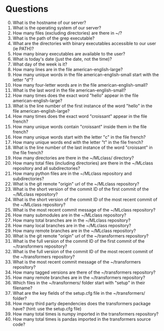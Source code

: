 # Questions

0. What is the hostname of our server?
1. What is the operating system of our server?
2. How many files (excluding directories) are there in ~/?
3. What is the path of the grep executable?
4. What are the directories with binary executables accessible to our user (ie PATH)?
5. How many binary executables are available to the user?
6. What is today's date (just the date, not the time)?
7. What day of the week is it?
8. How many lines are in the file american-english-large?
9. How many unique words in the file american-english-small start with the letter "d"?
10. How many four-letter words are in the file american-english-small?
11. What is the last word in the file american-english-small?
12. How many times does the exact word "hello" appear in the file american-english-large?
13. What is the line number of the first instance of the word "hello" in the file american-english-large?
14. How many times does the exact word "croissant" appear in the file french?
15. How many unique words contain "croissant" inside them in the file french?
16. How many unique words start with the letter "c" in the file french?
17. How many unique words end with the letter "t" in the file french?
18. What is the line number of the last instance of the word "croissant" in the file french?
19. How many directories are there in the ~/MLclass/ directory?
20. How many total files (including directories) are there in the ~/MLclass repository and all subdirectories?
21. How many python files are in the ~/MLclass repository and subdirectories?
22. What is the git remote "origin" url of the ~/MLclass repository?
23. What is the short version of the commit ID of the first commit of the ~/MLclass repository?
24. What is the short version of the commit ID of the most recent commit of the ~/MLclass repository?
25. What is the most recent commit message of the ~/MLclass repository?
26. How many submodules are in the ~/MLclass repository?
27. How many total branches are in the ~/MLclass repository?
28. How many local branches are in the ~/MLclass repository?
29. How many remote branches are in the ~/MLclass repository?
30. What is the git remote "origin" url of the ~/transformers repository?
31. What is the full version of the commit ID of the first commit of the ~/transformers repository?
32. What is the full version of the commit ID of the most recent commit of the ~/transformers repository?
33. What is the most recent commit message of the ~/transformers repository?
34. How many tagged versions are there of the ~/transformers repository?
35. How many remote branches are in the ~/transformers repository?
36. Which files in the ~/transformers/ folder start with "setup" in their filename?
37. What are the key fields of the setup.cfg file in the ~/transformers/ folder?
38. How many third party dependencies does the transformers package have? (hint: use the setup.cfg file)
39. How many total times is numpy imported in the transformers repository?
40. How many total times is pandas imported in the transformers source code?
